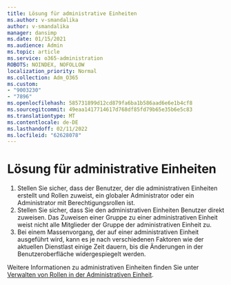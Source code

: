 ```yaml
---
title: Lösung für administrative Einheiten
ms.author: v-smandalika
author: v-smandalika
manager: dansimp
ms.date: 01/15/2021
ms.audience: Admin
ms.topic: article
ms.service: o365-administration
ROBOTS: NOINDEX, NOFOLLOW
localization_priority: Normal
ms.collection: Adm_O365
ms.custom:
- "9003230"
- "7896"
ms.openlocfilehash: 585731899d12cd879fa6ba1b586aad6e6e1b4cf8
ms.sourcegitcommit: 49eaa1417714617d768df85fd79b65e35b6e5c83
ms.translationtype: MT
ms.contentlocale: de-DE
ms.lasthandoff: 02/11/2022
ms.locfileid: "62628078"
---
```

# <a name="administrative-unit-solution"></a>Lösung für administrative Einheiten

1. Stellen Sie sicher, dass der Benutzer, der die administrativen Einheiten erstellt und Rollen zuweist, ein globaler Administrator oder ein Administrator mit Berechtigungsrollen ist.
2. Stellen Sie sicher, dass Sie den administrativen Einheiten Benutzer direkt zuweisen. Das Zuweisen einer Gruppe zu einer administrativen Einheit weist nicht alle Mitglieder der Gruppe der administrativen Einheit zu.
3. Bei einem Massenvorgang, der auf einer administrativen Einheit ausgeführt wird, kann es je nach verschiedenen Faktoren wie der aktuellen Dienstlast einige Zeit dauern, bis die Änderungen in der Benutzeroberfläche widergespiegelt werden.

Weitere Informationen zu administrativen Einheiten finden Sie unter [Verwalten von Rollen in der Administrativen Einheit](https://docs.microsoft.com/azure/active-directory/roles/administrative-units).
